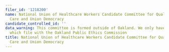 ```yaml
---
filer_id: '1218200'
name: National Union of Healthcare Workers Candidate Committee for Quality Patient
  Care and Union Democracy
candidate_controlled_id: ''
data_warning: This committee is formed outside of Oakland. We only have data on committees
  which file with the Oakland Public Ethics Commission
title: National Union of Healthcare Workers Candidate Committee for Quality Patient
  Care and Union Democracy
---
```

